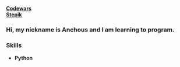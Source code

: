 [**Codewars**](https://www.codewars.com/users/Anchous)<br />
[**Stepik**](https://stepik.org/users/151808975)

### Hi, my nickname is Anchous and I am learning to program.


### Skills
- **Python** 
